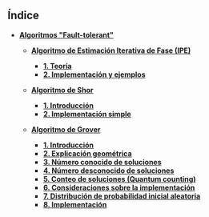 ## Índice

- **[Algoritmos "Fault-tolerant"](./Notebooks/Part_01_Fault-tolerant_Algorithms)**

    - **[Algoritmo de Estimación Iterativa de Fase (IPE)](./Notebooks/Part_01_Fault-tolerant_Algorithms/Chapter_01_01_IPE_portada.ipynb)**
        - **[1. Teoría](./Notebooks/Part_01_Fault-tolerant_Algorithms/Chapter_01_02_IPE/Section_01_Teoria.ipynb)**
        - **[2. Implementación y ejemplos](./Notebooks/Part_01_Fault-tolerant_Algorithms/Chapter_01_02_IPE/Section_02_Implementacion_y_ejemplo.ipynb)**

    - **[Algoritmo de Shor](./Notebooks/Part_01_Fault-tolerant_Algorithms/Chapter_02_01_Shor_portada.ipynb)**
        - **[1. Introducción](./Notebooks/Part_01_Fault-tolerant_Algorithms/Chapter_02_02_Shor/Section_01-Introduccion.ipynb)**
        - **[2. Implementación simple](./Notebooks/Part_01_Fault-tolerant_Algorithms/Chapter_02_02_Shor/Section_02-Shor_Algorithm_simple_implementation.ipynb)**

    - **[Algoritmo de Grover](./Notebooks/Part_01_Fault-tolerant_Algorithms/Chapter_03_01_Grover_portada.ipynb)**
        - **[1. Introducción](./Notebooks/Part_01_Fault-tolerant_Algorithms/Chapter_03_02_Grover/Section_01_Introduccion.ipynb)**
        - **[2. Explicación geométrica](./Notebooks/Part_01_Fault-tolerant_Algorithms/Chapter_03_02_Grover/Section_02_explicacion_geometrica.ipynb)**
        - **[3. Número conocido de soluciones](./Notebooks/Part_01_Fault-tolerant_Algorithms/Chapter_03_02_Grover/Section_03_Numero_conocido_sols.ipynb)**
        - **[4. Número desconocido de soluciones](./Notebooks/Part_01_Fault-tolerant_Algorithms/Chapter_03_02_Grover/Section_04_Numero_desconocido_sols.ipynb)**
        - **[5. Conteo de soluciones (Quantum counting)](./Notebooks/Part_01_Fault-tolerant_Algorithms/Chapter_03_02_Grover/Section_05_conteo_de_soluciones.ipynb)**
        - **[6. Consideraciones sobre la implementación](./Notebooks/Part_01_Fault-tolerant_Algorithms/Chapter_03_02_Grover/Section_06_consideraciones_implementacion.ipynb)**
        - **[7. Distribución de probabilidad inicial aleatoria](./Notebooks/Part_01_Fault-tolerant_Algorithms/Chapter_03_02_Grover/Section_07_distribucion_prob_aleatoria.ipynb)**
        - **[8. Implementación](./Notebooks/Part_01_Fault-tolerant_Algorithms/Chapter_03_02_Grover/Section_08_Implementacion.ipynb)**
